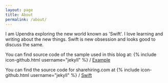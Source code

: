 ```yaml
---
layout: page
title: About
permalink: /about/
---
```


I am Upendra exploring the new world known as 'Swift'. I love learning and writing about the new things. Swift is new obsession and looks good to discuss the same.

You can find source code of the sample used in this blog at:
{% include icon-github.html username="jekyll" %} /
[Example](https://github.com/uptscs/swift-examples)

You can find the source code for sharehiring.com at
{% include icon-github.html username="jekyll" %} /
[Swift](https://github.com/uptscs/blog)
